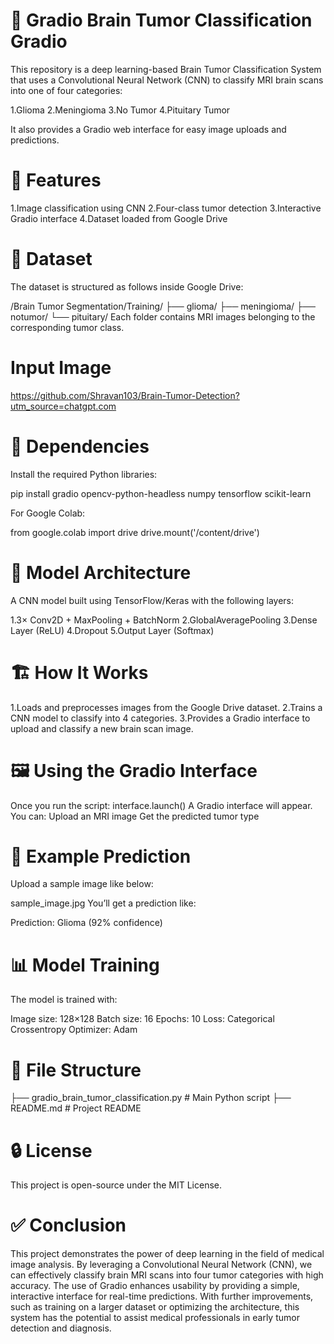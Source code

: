 # 🧠 Gradio Brain Tumor Classification Gradio
This repository is a deep learning-based Brain Tumor Classification System that uses a Convolutional Neural Network (CNN) to classify MRI brain scans into one of four categories:

1.Glioma
2.Meningioma
3.No Tumor
4.Pituitary Tumor

It also provides a Gradio web interface for easy image uploads and predictions.

# 🚀 Features
1.Image classification using CNN
2.Four-class tumor detection
3.Interactive Gradio interface
4.Dataset loaded from Google Drive

# 📁 Dataset
The dataset is structured as follows inside Google Drive:

/Brain Tumor Segmentation/Training/
    ├── glioma/
    ├── meningioma/
    ├── notumor/
    └── pituitary/
Each folder contains MRI images belonging to the corresponding tumor class.

# Input Image
https://github.com/Shravan103/Brain-Tumor-Detection?utm_source=chatgpt.com

# 🧰 Dependencies
Install the required Python libraries:

pip install gradio opencv-python-headless numpy tensorflow scikit-learn

For Google Colab:

from google.colab import drive
drive.mount('/content/drive')

# 🧠 Model Architecture
A CNN model built using TensorFlow/Keras with the following layers:

1.3× Conv2D + MaxPooling + BatchNorm
2.GlobalAveragePooling
3.Dense Layer (ReLU)
4.Dropout
5.Output Layer (Softmax)

# 🏗️ How It Works
1.Loads and preprocesses images from the Google Drive dataset.
2.Trains a CNN model to classify into 4 categories.
3.Provides a Gradio interface to upload and classify a new brain scan image.

# 🖼️ Using the Gradio Interface
Once you run the script:
interface.launch()
A Gradio interface will appear. You can:
Upload an MRI image
Get the predicted tumor type

# 🧪 Example Prediction
Upload a sample image like below:

sample_image.jpg
You’ll get a prediction like:

Prediction: Glioma (92% confidence)

# 📊 Model Training
The model is trained with:

Image size: 128×128
Batch size: 16
Epochs: 10
Loss: Categorical Crossentropy
Optimizer: Adam

# 📎 File Structure

├── gradio_brain_tumor_classification.py   # Main Python script
├── README.md                   # Project README
# 🔒 License
This project is open-source under the MIT License.

# ✅ Conclusion
This project demonstrates the power of deep learning in the field of medical image analysis. By leveraging a Convolutional Neural Network (CNN), we can effectively classify brain MRI scans into four tumor categories with high accuracy. The use of Gradio enhances usability by providing a simple, interactive interface for real-time predictions. With further improvements, such as training on a larger dataset or optimizing the architecture, this system has the potential to assist medical professionals in early tumor detection and diagnosis.

